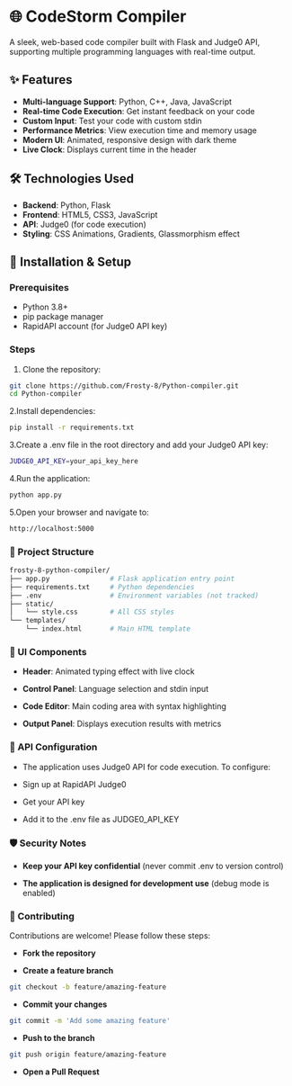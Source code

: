 # 🌐 CodeStorm Compiler

A sleek, web-based code compiler built with Flask and Judge0 API, supporting multiple programming languages with real-time output.

## ✨ Features

- **Multi-language Support**: Python, C++, Java, JavaScript
- **Real-time Code Execution**: Get instant feedback on your code
- **Custom Input**: Test your code with custom stdin
- **Performance Metrics**: View execution time and memory usage
- **Modern UI**: Animated, responsive design with dark theme
- **Live Clock**: Displays current time in the header

## 🛠️ Technologies Used

- **Backend**: Python, Flask
- **Frontend**: HTML5, CSS3, JavaScript
- **API**: Judge0 (for code execution)
- **Styling**: CSS Animations, Gradients, Glassmorphism effect

## 🚀 Installation & Setup

### Prerequisites
- Python 3.8+
- pip package manager
- RapidAPI account (for Judge0 API key)

### Steps
1. Clone the repository:
```bash
git clone https://github.com/Frosty-8/Python-compiler.git
cd Python-compiler
```

2.Install dependencies:
```bash
pip install -r requirements.txt
```

3.Create a .env file in the root directory and add your Judge0 API key:
```bash
JUDGE0_API_KEY=your_api_key_here
```

4.Run the application:
```bash
python app.py
```

5.Open your browser and navigate to:
```bash
http://localhost:5000
```

### 📂 Project Structure
```bash
frosty-8-python-compiler/
├── app.py               # Flask application entry point
├── requirements.txt     # Python dependencies
├── .env                 # Environment variables (not tracked)
├── static/
│   └── style.css        # All CSS styles
└── templates/
    └── index.html       # Main HTML template
```


### 🌈 UI Components
- **Header**: Animated typing effect with live clock

- **Control Panel**: Language selection and stdin input

- **Code Editor**: Main coding area with syntax highlighting

- **Output Panel**: Displays execution results with metrics

### 🔧 API Configuration
- The application uses Judge0 API for code execution. To configure:

- Sign up at RapidAPI Judge0

- Get your API key

- Add it to the .env file as JUDGE0_API_KEY

### 🛡️ Security Notes
- **Keep your API key confidential** (never commit .env to version control)

- **The application is designed for development use** (debug mode is enabled)


### 🤝 Contributing
Contributions are welcome! Please follow these steps:

- **Fork the repository**

- **Create a feature branch** 
```bash
git checkout -b feature/amazing-feature
```

- **Commit your changes** 
```bash
git commit -m 'Add some amazing feature'
```

- **Push to the branch** 
```bash
git push origin feature/amazing-feature
```

- **Open a Pull Request**